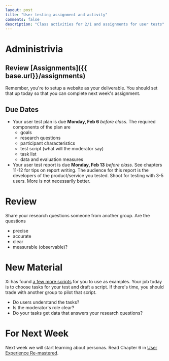 ```yaml
---
layout: post
title: "User testing assignment and activity"
comments: false
description: "Class activities for 2/1 and assignments for user tests"
---
```


# Administrivia

## Review [Assignments]({{ base.url}}/assignments)

Remember, you're to setup a website as your deliverable. You should set that up today so that you can complete next week's assignment.

## Due Dates

- Your user test plan is due **Monday, Feb 6** *before class*. The required components of the plan are
	- goals
	- research questions
	- participant characteristics
	- test script (what will the moderator say)
	- task list
	- data and evaluation measures
- Your user test report is due **Monday, Feb 13** *before class*. See chapters 11-12 for tips on report writing. The audience for this report is the developers of the product/service you tested. Shoot for testing with 3-5 users. More is not necessarily better.

# Review

Share your research questions someone from another group. Are the questions

- precise
- accurate
- clear
- measurable (observable)?

# New Material

Xi has found [a few more scripts](https://www.dropbox.com/sh/x5o2lh23ab4nadu/AAAZrt5No8iKRxjzCQt6Bgrea?dl=0) for you to use as examples. Your job today is to choose tasks for your test and draft a script. If there's time, you should trade with another group to pilot that script. 

- Do users understand the tasks? 
- Is the moderator's role clear? 
- Do your tasks get data that answers your research questions?

# For Next Week

Next week we will start learning about personas. Read Chapter 6 in [User Experience Re-mastered](http://wiki.margtu.ru/index.php?wakka=HomePage/20092010/NIRS/files&get=userexperienceremasteredyourguidetogettingtherightdesign.9780123751140.51208.pdf). 

